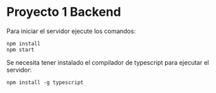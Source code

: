 # Proyecto 1 Backend

Para iniciar el servidor ejecute los comandos:

```console
npm install
npm start
```

Se necesita tener instalado el compilador de typescript para ejecutar el servidor:

```console
npm install -g typescript
```
